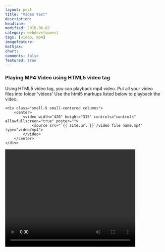 ```yaml
---
layout: post
title: "Video test"
description: 
headline: 
modified: 2016-06-02
category: webdevelopment
tags: [video, mp4]
imagefeature: 
mathjax: 
chart: 
comments: false
featured: true
---
```

### Playing MP4 Video using HTML5 video tag

Using HTML5 video tag, you can playback mp4 video. 
Put all your video files into folder 'videos'
Use the html5 markups listed below to playback the video.

```
<div class="small-9 small-centered columns">
	<center>
		<video width="420" height="315" controls="controls" allowfullscreen="true" poster="">
			<source src="`{{ site.url }}`/video file name.mp4" type="video/mp4">
		</video> 
	</center>
</div>

```  
    
  
  
<div class="small-9 small-centered columns">
	<center>
		<video width="420" height="315" controls="controls" allowfullscreen="true" poster="">
			<source src="{{ site.url }}/videos/korean_folk_song_in_mandarin.mp4" type="video/mp4">
		</video> 
	</center>
</div>
   